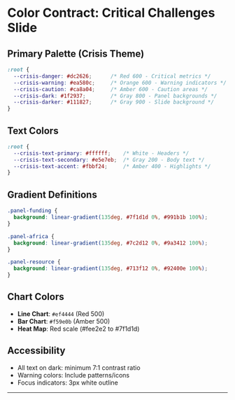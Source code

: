 # Color Contract: Critical Challenges Slide

## Primary Palette (Crisis Theme)
```css
:root {
  --crisis-danger: #dc2626;      /* Red 600 - Critical metrics */
  --crisis-warning: #ea580c;     /* Orange 600 - Warning indicators */
  --crisis-caution: #ca8a04;     /* Amber 600 - Caution areas */
  --crisis-dark: #1f2937;        /* Gray 800 - Panel backgrounds */
  --crisis-darker: #111827;      /* Gray 900 - Slide background */
}
```

## Text Colors
```css
:root {
  --crisis-text-primary: #ffffff;    /* White - Headers */
  --crisis-text-secondary: #e5e7eb;  /* Gray 200 - Body text */
  --crisis-text-accent: #fbbf24;     /* Amber 400 - Highlights */
}
```

## Gradient Definitions
```css
.panel-funding {
  background: linear-gradient(135deg, #7f1d1d 0%, #991b1b 100%);
}

.panel-africa {
  background: linear-gradient(135deg, #7c2d12 0%, #9a3412 100%);
}

.panel-resource {
  background: linear-gradient(135deg, #713f12 0%, #92400e 100%);
}
```

## Chart Colors
- **Line Chart**: `#ef4444` (Red 500)
- **Bar Chart**: `#f59e0b` (Amber 500)
- **Heat Map**: Red scale (#fee2e2 to #7f1d1d)

## Accessibility
- All text on dark: minimum 7:1 contrast ratio
- Warning colors: Include patterns/icons
- Focus indicators: 3px white outline

---